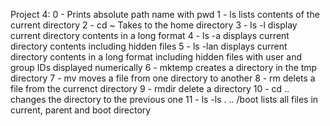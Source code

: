Project 4:
0 - Prints absolute path name with pwd
1 - ls lists contents of the current directory 
2 - cd ~ Takes to the  home directory
3 - ls -l display current directory contents in a long format
4 - ls -a displays current directory contents including hidden files 
5 - ls -lan displays current directory contents in a long format including hidden files with user and group IDs displayed numerically
6 - mktemp creates a directory in the tmp directory 
7 - mv moves a file from one directory to another
8 - rm delets a file from the currenct directory
9 - rmdir delete a directory
10 - cd .. changes the directory to the previous one
11 - ls -ls . .. /boot lists all files in current, parent and boot directory
